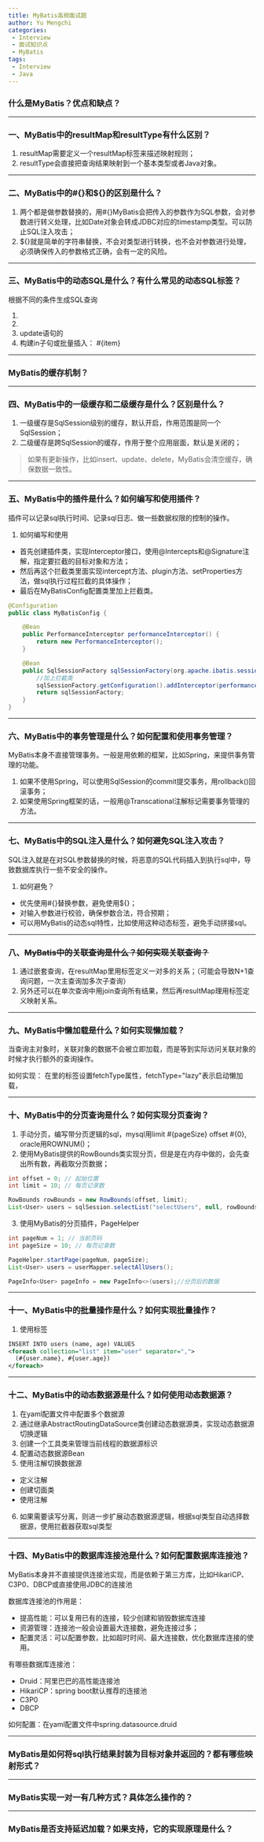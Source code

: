 ```yaml
---
title: MyBatis高频面试题
author: Yu Mengchi
categories:
 - Interview
 - 面试知识点
 - MyBatis
tags:
 - Interview
 - Java
---
```



### 什么是MyBatis？优点和缺点？ 

---
### 一、MyBatis中的resultMap和resultType有什么区别？
1. resultMap需要定义一个resultMap标签来描述映射规则；
2. resultType会直接把查询结果映射到一个基本类型或者Java对象。

---
### 二、MyBatis中的#{}和${}的区别是什么？
1. 两个都是做参数替换的，用#{}MyBatis会把传入的参数作为SQL参数，会对参数进行转义处理，比如Date对象会转成JDBC对应的timestamp类型。可以防止SQL注入攻击；
2. ${}就是简单的字符串替换，不会对类型进行转换，也不会对参数进行处理，必须确保传入的参数格式正确，会有一定的风险。

---
### 三、MyBatis中的动态SQL是什么？有什么常见的动态SQL标签？
根据不同的条件生成SQL查询
1. <if test="title != null">
2. <where>
3. update语句的<set>
4. 构建in子句或批量插入：<foreach item="item" index="index" collection="list" open="(" separator="," close=")"> #{item} </foreach>

---
### MyBatis的缓存机制？

---
### 四、MyBatis中的一级缓存和二级缓存是什么？区别是什么？
1. 一级缓存是SqlSession级别的缓存，默认开启，作用范围是同一个SqlSession；
2. 二级缓存是跨SqlSession的缓存，作用于整个应用层面，默认是关闭的；

> 如果有更新操作，比如insert、update、delete，MyBatis会清空缓存，确保数据一致性。

---
### 五、MyBatis中的插件是什么？如何编写和使用插件？
插件可以记录sql执行时间、记录sql日志、做一些数据权限的控制的操作。

1. 如何编写和使用
- 首先创建插件类，实现Interceptor接口，使用@Intercepts和@Signature注解，指定要拦截的目标对象和方法；
- 然后再这个拦截类里面实现intercept方法、plugin方法、setProperties方法，做sql执行过程拦截的具体操作；
- 最后在MyBatisConfig配置类里加上拦截类。

```java
@Configuration
public class MyBatisConfig {

    @Bean
    public PerformanceInterceptor performanceInterceptor() {
        return new PerformanceInterceptor();
    }

    @Bean
    public SqlSessionFactory sqlSessionFactory(org.apache.ibatis.session.SqlSessionFactory sqlSessionFactory) throws Exception {
        //加上拦截类
        sqlSessionFactory.getConfiguration().addInterceptor(performanceInterceptor());
        return sqlSessionFactory;
    }
}
```

---
### 六、MyBatis中的事务管理是什么？如何配置和使用事务管理？
MyBatis本身不直接管理事务。一般是用依赖的框架，比如Spring，来提供事务管理的功能。
1. 如果不使用Spring，可以使用SqlSession的commit提交事务，用rollback()回滚事务；
2. 如果使用Spring框架的话，一般用@Transcational注解标记需要事务管理的方法。

---
### 七、MyBatis中的SQL注入是什么？如何避免SQL注入攻击？
SQL注入就是在对SQL参数替换的时候，将恶意的SQL代码插入到执行sql中，导致数据库执行一些不安全的操作。

1. 如何避免？
- 优先使用#{}替换参数，避免使用${}；
- 对输入参数进行校验，确保参数合法，符合预期；
- 可以用MyBatis的动态sql特性，比如使用<if><where><foreach>这种动态标签，避免手动拼接sql。

---
### 八、~~MyBatis中的关联查询是什么？如何实现关联查询？~~
1. 通过嵌套查询，在resultMap里用<collection>标签定义一对多的关系；（可能会导致N+1查询问题，一次主查询加多次子查询）
2. 另外还可以在单次查询中用join查询所有结果，然后再resultMap理用<collection>标签定义映射关系。

---
### 九、MyBatis中懒加载是什么？如何实现懒加载？

当查询主对象时，关联对象的数据不会被立即加载，而是等到实际访问关联对象的时候才执行额外的查询操作。


如何实现： 在<resultMap>里的<collection>标签设置fetchType属性，fetchType="lazy"表示启动懒加载，

---
### 十、MyBatis中的分页查询是什么？如何实现分页查询？
1. 手动分页，编写带分页逻辑的sql，mysql用limit #{pageSize} offset #{0}, oracle用ROWNUM()；
2. 使用MyBatis提供的RowBounds类实现分页，但是是在内存中做的，会先查出所有数，再截取分页数据；
```java
int offset = 0; // 起始位置
int limit = 10; // 每页记录数

RowBounds rowBounds = new RowBounds(offset, limit);
List<User> users = sqlSession.selectList("selectUsers", null, rowBounds);
```
3. 使用MyBatis的分页插件，PageHelper
```java
int pageNum = 1; // 当前页码
int pageSize = 10; // 每页记录数

PageHelper.startPage(pageNum, pageSize);
List<User> users = userMapper.selectAllUsers();

PageInfo<User> pageInfo = new PageInfo<>(users);//分页后的数据
```

---
### 十一、MyBatis中的批量操作是什么？如何实现批量操作？
1. 使用<foreach>标签
```xml
INSERT INTO users (name, age) VALUES
<foreach collection="list" item="user" separator=",">
  (#{user.name}, #{user.age})
</foreach>
```

---
### 十二、MyBatis中的动态数据源是什么？如何使用动态数据源？

1. 在yaml配置文件中配置多个数据源
2. 通过继承AbstractRoutingDataSource类创建动态数据源类，实现动态数据源切换逻辑
3. 创建一个工具类来管理当前线程的数据源标识
4. 配置动态数据源Bean
5. 使用注解切换数据源
- 定义注解
- 创建切面类
- 使用注解
6. 如果需要读写分离，则进一步扩展动态数据源逻辑，根据sql类型自动选择数据源，使用拦截器获取sql类型

---
### 十四、MyBatis中的数据库连接池是什么？如何配置数据库连接池？

MyBatis本身并不直接提供连接池实现，而是依赖于第三方库，比如HikariCP、C3P0、DBCP或直接使用JDBC的连接池

数据库连接池的作用是：
- 提高性能：可以复用已有的连接，较少创建和销毁数据库连接
- 资源管理：连接池一般会设置最大连接数，避免连接过多；
- 配置灵活：可以配置参数，比如超时时间、最大连接数，优化数据库连接的使用。

有哪些数据库连接池：
- Druid：阿里巴巴的高性能连接池
- HikariCP：spring boot默认推荐的连接池
- C3P0
- DBCP

如何配置：在yaml配置文件中spring.datasource.druid

---
### MyBatis是如何将sql执行结果封装为目标对象并返回的？都有哪些映射形式？

---
### MyBatis实现一对一有几种方式？具体怎么操作的？

---
### MyBatis是否支持延迟加载？如果支持，它的实现原理是什么？



